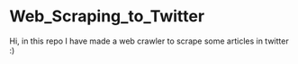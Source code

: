 # Web_Scraping_to_Twitter
Hi, in this repo I have made a web crawler to scrape some articles in twitter :)
